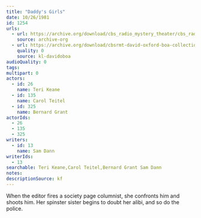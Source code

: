 ```yaml
---
title: "Daddy's Girls"
date: 10/26/1981
id: 1254
urls: 
  - url: https://archive.org/download/cbs_radio_mystery_theater/cbs_radio_mystery_theater-1251-1300.zip/cbs_radio_mystery_theater-1251-1300%2Fcbsrmt_1254_daddys_girls.mp3
    source: archive-org
  - url: https://archive.org/download/cbsrmt-david-oxford-boa-collection/CBSRMT-811026-1254-Daddy's-Girls-(128-48)_WBBM-JE-{BoA}.mp3
    quality: 0
    source: kl-davidoboa
audioQuality: 0
tags: 
multipart: 0
actors:  
  - id: 26
    name: Teri Keane  
  - id: 135
    name: Carol Teitel  
  - id: 325
    name: Bernard Grant
actorIds:  
  - 26  
  - 135  
  - 325
writers:  
  - id: 13
    name: Sam Dann
writerIds:  
  - 13
searchable: Teri Keane,Carol Teitel,Bernard Grant Sam Dann
notes: 
descriptionSource: kf
---
```

When the editor fires a society page columnist, she confronts him and shoots him. Her spinster sister begins to doubt her alibi, and so do the police.